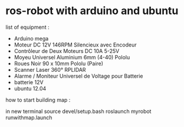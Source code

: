 ros-robot with arduino and ubuntu
=========
list of equipment :
 
- Arduino mega
- Moteur DC 12V 146RPM Silencieux avec Encodeur 
- Contrôleur de Deux Moteurs DC 10A 5-25V 
- Moyeu Universel Aluminium 6mm (4-40) Pololu 
- Roues Noir 90 x 10mm Pololu (Paire)
- Scanner Laser 360° RPLIDAR
- Alarme / Moniteur Universel de Voltage pour Batterie
- batterie 12V
- ubuntu 12.04  


how to start building map :

in new terminal 
source devel/setup.bash
roslaunch myrobot runwithmap.launch

 
 
